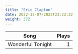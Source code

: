 ```yaml
---
title: "Eric Clapton"
date: 2022-12-07/2022T23:22:32
weight: 372
---
```




 Song | Plays 
----- | -----:
Wonderful Tonight | 1
